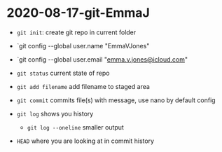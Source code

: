 # 2020-08-17-git-EmmaJ

- `git init`: create git repo in current folder
- `git config --global user.name  "EmmaVJones"
- `git config --global user.email "emma.v.jones@icloud.com"



- `git status` current state of repo
- `git add filename` add filename to staged area
- `git commit` commits file(s) with message, use nano by default config
- `git log` shows you history 
   - `git log --oneline` smaller output
- `HEAD` where you are looking at in commit history
